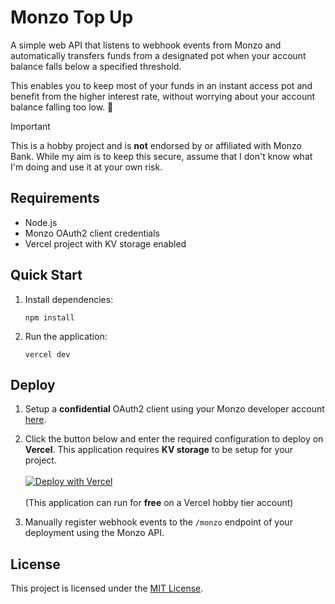 # Monzo Top Up

A simple web API that listens to webhook events from Monzo and automatically transfers funds from a designated pot when your account balance falls below a specified threshold.

This enables you to keep most of your funds in an instant access pot and benefit from the higher interest rate, without worrying about your account balance falling too low. 💸

> [!IMPORTANT]
> This is a hobby project and is **not** endorsed by or affiliated with Monzo Bank. While my aim is to keep this secure, assume that I don't know what I'm doing and use it at your own risk.

## Requirements

- Node.js
- Monzo OAuth2 client credentials
- Vercel project with KV storage enabled

## Quick Start

1. Install dependencies:

   ```
   npm install
   ```

2. Run the application:

   ```
   vercel dev
   ```

## Deploy

1. Setup a **confidential** OAuth2 client using your Monzo developer account [here](https://developers.monzo.com/apps/new).

2. Click the button below and enter the required configuration to deploy on **Vercel**. This application requires **KV storage** to be setup for your project. <br> <br> [![Deploy with Vercel](https://vercel.com/button)](https://vercel.com/new/clone?repository-url=https%3A%2F%2Fgithub.com%2Fsamlader%2Fmonzo-top-up&env=POT_ID,CLIENT_ID,CLIENT_SECRET&envDescription=Monzo%20Developer%20Client&envLink=https%3A%2F%2Fdevelopers.monzo.com%2Fapps%2Fhome)
   <br><br>
   (This application can run for **free** on a Vercel hobby tier account)

3. Manually register webhook events to the `/monzo` endpoint of your deployment using the Monzo API.

## License

This project is licensed under the [MIT License](LICENSE).
